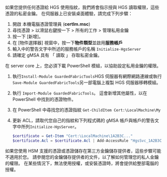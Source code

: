 如果您提供任何憑證給 HGS 使用指紋，我們將會指示授與 HGS 讀取權限，這些憑證的私密金鑰。 在伺服器上已安裝桌面體驗，請完成下列步驟：

1.  開啟 本機電腦憑證管理員 (**certlm.msc**)
2.  尋找憑證 > 以滑鼠右鍵按一下 > 所有的工作 > 管理私用金鑰
3.  按一下 [新增]。
4.  在 [物件選擇器] 視窗中，按一下**物件類型**並啟用**服務帳戶**
5.  輸入中的警告文字中所述的服務帳戶的名稱 `Initialize-HgsServer`
6.  請確定 gMSA 具有 「 讀取 」 存取私密金鑰。

在 server core 上，您必須下載 PowerShell 模組，以協助設定私用金鑰的權限。

1.  執行`Install-Module GuardedFabricTools`HGS 伺服器有網際網路連線或執行`Save-Module GuardedFabricTools`另一部電腦上複製 HGS 伺服器移轉模組。
2.  執行 `Import-Module GuardedFabricTools`。 這會新增其他屬性，以在 PowerShell 中找到的憑證物件。
3.  在 PowerShell 中尋找您的憑證指紋 `Get-ChildItem Cert:\LocalMachine\My`
4.  更新 ACL，請取代您自己的指紋和下列程式碼的 gMSA 帳戶與帳戶的警告文字中所列`Initialize-HgsServer`。

    ```powershell
    $certificate = Get-Item "Cert:\LocalMachine\1A2B3C..."
    $certificate.Acl = $certificate.Acl | Add-AccessRule "HgsSvc_1A2B3C" Read Allow
    ```

如果您使用 HSM 支援的憑證或憑證儲存在第三方金鑰儲存提供者，這些步驟可能不適用於您。 請參閱您的金鑰儲存提供者的文件，以了解如何管理您的私人金鑰的權限。 在某些情況下，無法使用授權，或安裝憑證時，將會提供給整部電腦的授權。

<!-- Appears in guarded-fabric-initialize-hgs-ad-mode-default.md and guarded-fabric-initialize-hgs-tpm-mode-default.md
-->